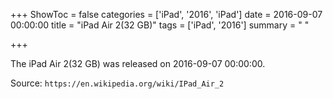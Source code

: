 +++
ShowToc = false
categories = ['iPad', '2016', 'iPad']
date = 2016-09-07 00:00:00
title = "iPad Air 2(32 GB)"
tags = ['iPad', '2016']
summary = " "

+++

The iPad Air 2(32 GB) was released on 2016-09-07 00:00:00.

Source: `https://en.wikipedia.org/wiki/IPad_Air_2`


